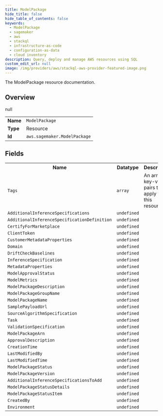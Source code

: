 ```yaml
---
title: ModelPackage
hide_title: false
hide_table_of_contents: false
keywords:
  - ModelPackage
  - sagemaker
  - aws
  - stackql
  - infrastructure-as-code
  - configuration-as-data
  - cloud inventory
description: Query, deploy and manage AWS resources using SQL
custom_edit_url: null
image: /img/providers/aws/stackql-aws-provider-featured-image.png
---
```

The ModelPackage resource documentation.

## Overview
<table><tbody>
<tr><td><b>Name</b></td><td><code>ModelPackage</code></td></tr>
<tr><td><b>Type</b></td><td>Resource</td></tr>
null
<tr><td><b>Id</b></td><td><code>aws.sagemaker.ModelPackage</code></td></tr>
</tbody></table>

## Fields
<table><tbody>
<tr><th>Name</th><th>Datatype</th><th>Description</th></tr>
<tr><td><code>Tags</code></td><td><code>array</code></td><td>An array of key-value pairs to apply to this resource.</td></tr><tr><td><code>AdditionalInferenceSpecifications</code></td><td><code>undefined</code></td><td></td></tr><tr><td><code>AdditionalInferenceSpecificationDefinition</code></td><td><code>undefined</code></td><td></td></tr><tr><td><code>CertifyForMarketplace</code></td><td><code>undefined</code></td><td></td></tr><tr><td><code>ClientToken</code></td><td><code>undefined</code></td><td></td></tr><tr><td><code>CustomerMetadataProperties</code></td><td><code>undefined</code></td><td></td></tr><tr><td><code>Domain</code></td><td><code>undefined</code></td><td></td></tr><tr><td><code>DriftCheckBaselines</code></td><td><code>undefined</code></td><td></td></tr><tr><td><code>InferenceSpecification</code></td><td><code>undefined</code></td><td></td></tr><tr><td><code>MetadataProperties</code></td><td><code>undefined</code></td><td></td></tr><tr><td><code>ModelApprovalStatus</code></td><td><code>undefined</code></td><td></td></tr><tr><td><code>ModelMetrics</code></td><td><code>undefined</code></td><td></td></tr><tr><td><code>ModelPackageDescription</code></td><td><code>undefined</code></td><td></td></tr><tr><td><code>ModelPackageGroupName</code></td><td><code>undefined</code></td><td></td></tr><tr><td><code>ModelPackageName</code></td><td><code>undefined</code></td><td></td></tr><tr><td><code>SamplePayloadUrl</code></td><td><code>undefined</code></td><td></td></tr><tr><td><code>SourceAlgorithmSpecification</code></td><td><code>undefined</code></td><td></td></tr><tr><td><code>Task</code></td><td><code>undefined</code></td><td></td></tr><tr><td><code>ValidationSpecification</code></td><td><code>undefined</code></td><td></td></tr><tr><td><code>ModelPackageArn</code></td><td><code>undefined</code></td><td></td></tr><tr><td><code>ApprovalDescription</code></td><td><code>undefined</code></td><td></td></tr><tr><td><code>CreationTime</code></td><td><code>undefined</code></td><td></td></tr><tr><td><code>LastModifiedBy</code></td><td><code>undefined</code></td><td></td></tr><tr><td><code>LastModifiedTime</code></td><td><code>undefined</code></td><td></td></tr><tr><td><code>ModelPackageStatus</code></td><td><code>undefined</code></td><td></td></tr><tr><td><code>ModelPackageVersion</code></td><td><code>undefined</code></td><td></td></tr><tr><td><code>AdditionalInferenceSpecificationsToAdd</code></td><td><code>undefined</code></td><td></td></tr><tr><td><code>ModelPackageStatusDetails</code></td><td><code>undefined</code></td><td></td></tr><tr><td><code>ModelPackageStatusItem</code></td><td><code>undefined</code></td><td></td></tr><tr><td><code>CreatedBy</code></td><td><code>undefined</code></td><td></td></tr><tr><td><code>Environment</code></td><td><code>undefined</code></td><td></td></tr>
</tbody></table>